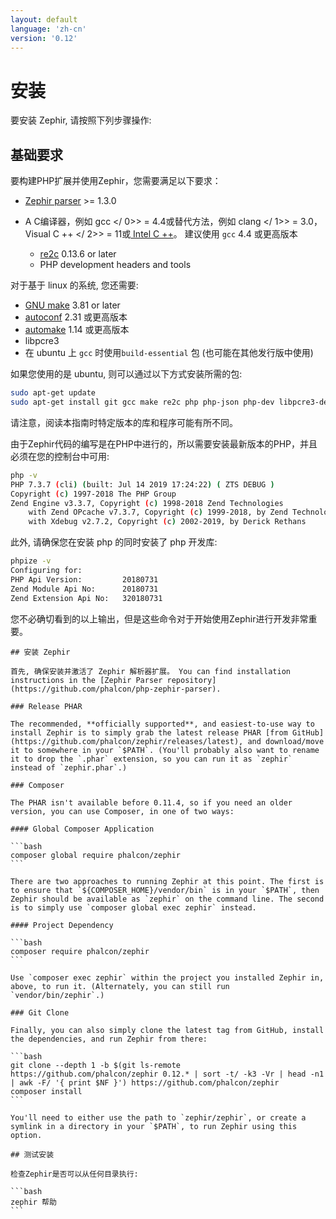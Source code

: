 ```yaml
---
layout: default
language: 'zh-cn'
version: '0.12'
---
```


# 安装

要安装 Zephir, 请按照下列步骤操作:

<a name='prerequisites'></a>

## 基础要求

要构建PHP扩展并使用Zephir，您需要满足以下要求：

* [Zephir parser](https://github.com/phalcon/php-zephir-parser) >= 1.3.0
* A C编译器，例如 gcc </ 0>> = 4.4或替代方法，例如 clang </ 1>> = 3.0， Visual C ++ </ 2>> = 11或[ Intel C ++](https://software.intel.com/en-us/c-compilers)。 建议使用 `gcc` 4.4 或更高版本</li> 
    
    * [re2c](https://re2c.org/) 0.13.6 or later
    * PHP development headers and tools</ul> 
    
    对于基于 linux 的系统, 您还需要:
    
    * [GNU make](https://www.gnu.org/software/make/) 3.81 or later
    * [autoconf](https://www.gnu.org/software/autoconf/autoconf.html) 2.31 或更高版本
    * [automake](https://www.gnu.org/software/automake/) 1.14 或更高版本
    * libpcre3
    * 在 ubuntu 上 `gcc` 时使用`build-essential` 包 (也可能在其他发行版中使用)
    
    如果您使用的是 ubuntu, 则可以通过以下方式安装所需的包:
    
    ```bash
    sudo apt-get update
    sudo apt-get install git gcc make re2c php php-json php-dev libpcre3-dev build-essential
    ```
    
    请注意，阅读本指南时特定版本的库和程序可能有所不同。
    
    由于Zephir代码的编写是在PHP中进行的，所以需要安装最新版本的PHP，并且必须在您的控制台中可用:
    
    ```bash
    php -v
    PHP 7.3.7 (cli) (built: Jul 14 2019 17:24:22) ( ZTS DEBUG )
    Copyright (c) 1997-2018 The PHP Group
    Zend Engine v3.3.7, Copyright (c) 1998-2018 Zend Technologies
        with Zend OPcache v7.3.7, Copyright (c) 1999-2018, by Zend Technologies
        with Xdebug v2.7.2, Copyright (c) 2002-2019, by Derick Rethans
    ```
    
    此外, 请确保您在安装 php 的同时安装了 php 开发库:
    
    ```bash
    phpize -v
    Configuring for:
    PHP Api Version:         20180731
    Zend Module Api No:      20180731
    Zend Extension Api No:   320180731
    ```
    
    您不必确切看到的以上输出，但是这些命令对于开始使用Zephir进行开发非常重要。
    
    

<a name='installing-zephir'></a>

    
    ## 安装 Zephir
    
    首先, 确保安装并激活了 Zephir 解析器扩展。 You can find installation instructions in the [Zephir Parser repository](https://github.com/phalcon/php-zephir-parser).
    
    ### Release PHAR
    
    The recommended, **officially supported**, and easiest-to-use way to install Zephir is to simply grab the latest release PHAR [from GitHub](https://github.com/phalcon/zephir/releases/latest), and download/move it to somewhere in your `$PATH`. (You'll probably also want to rename it to drop the `.phar` extension, so you can run it as `zephir` instead of `zephir.phar`.)
    
    ### Composer
    
    The PHAR isn't available before 0.11.4, so if you need an older version, you can use Composer, in one of two ways:
    
    #### Global Composer Application
    
    ```bash
    composer global require phalcon/zephir
    ```
    
    There are two approaches to running Zephir at this point. The first is to ensure that `${COMPOSER_HOME}/vendor/bin` is in your `$PATH`, then Zephir should be available as `zephir` on the command line. The second is to simply use `composer global exec zephir` instead.
    
    #### Project Dependency
    
    ```bash
    composer require phalcon/zephir
    ```
    
    Use `composer exec zephir` within the project you installed Zephir in, above, to run it. (Alternately, you can still run `vendor/bin/zephir`.)
    
    ### Git Clone
    
    Finally, you can also simply clone the latest tag from GitHub, install the dependencies, and run Zephir from there:
    
    ```bash
    git clone --depth 1 -b $(git ls-remote https://github.com/phalcon/zephir 0.12.* | sort -t/ -k3 -Vr | head -n1 | awk -F/ '{ print $NF }') https://github.com/phalcon/zephir
    composer install
    ```
    
    You'll need to either use the path to `zephir/zephir`, or create a symlink in a directory in your `$PATH`, to run Zephir using this option.
    
    

<a name='testing-the-installation'></a>

    
    ## 测试安装
    
    检查Zephir是否可以从任何目录执行:
    
    ```bash
    zephir 帮助
    ```